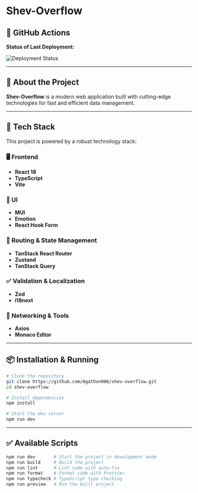 # Shev-Overflow

## 📌 GitHub Actions

**Status of Last Deployment:**

![Deployment Status](https://github.com/Agathon006/shev-overflow/actions/workflows/ci.yml/badge.svg?branch=master)

---

## 🚀 About the Project

**Shev-Overflow** is a modern web application built with cutting-edge technologies for fast and efficient data management.

---

## 🔧 Tech Stack

This project is powered by a robust technology stack:

### 🖥 Frontend

- **React 18**
- **TypeScript**
- **Vite**

### 🎨 UI

- **MUI**
- **Emotion**
- **React Hook Form**

### 🔀 Routing & State Management

- **TanStack React Router**
- **Zustand**
- **TanStack Query**

### ✅ Validation & Localization

- **Zod**
- **i18next**

### 🔗 Networking & Tools

- **Axios**
- **Monaco Editor**

---

## 📦 Installation & Running

```bash
# Clone the repository
git clone https://github.com/Agathon006/shev-overflow.git
cd shev-overflow

# Install dependencies
npm install

# Start the dev server
npm run dev
```

---

## ✅ Available Scripts

```bash
npm run dev       # Start the project in development mode
npm run build     # Build the project
npm run lint      # Lint code with auto-fix
npm run format    # Format code with Prettier
npm run typecheck # TypeScript type checking
npm run preview   # Run the built project
```
